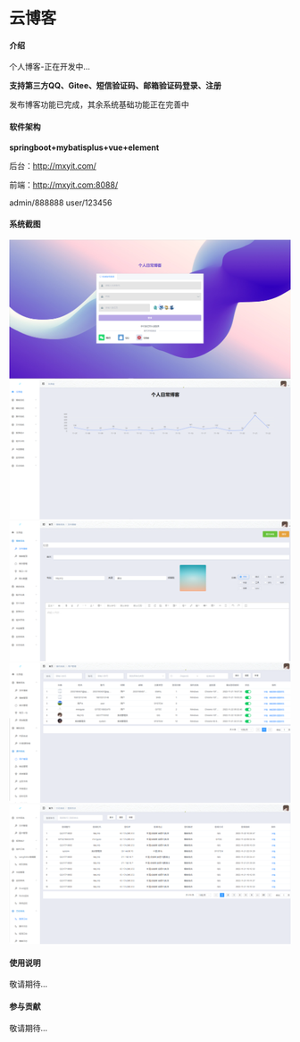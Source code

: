 #  **云博客** 

#### 介绍
个人博客-正在开发中...

 **支持第三方QQ、Gitee、短信验证码、邮箱验证码登录、注册** 

发布博客功能已完成，其余系统基础功能正在完善中

#### 软件架构
 **springboot+mybatisplus+vue+element** 

后台：http://mxyit.com/

前端：http://mxyit.com:8088/

admin/888888
user/123456

#### 系统截图
![输入图片说明](doc/image/02/login-01.png)
![输入图片说明](doc/image/02/02.png)
![输入图片说明](doc/image/02/03.png)
![输入图片说明](doc/image/02/04.png)
![输入图片说明](doc/image/02/05.png)

#### 使用说明

敬请期待...

#### 参与贡献

敬请期待...


